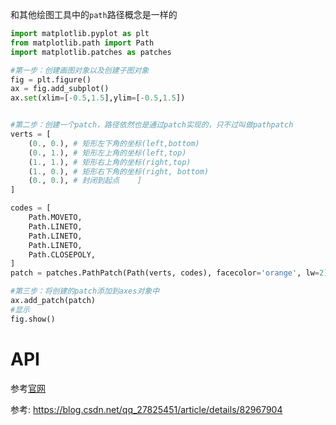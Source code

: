 和其他绘图工具中的`path`路径概念是一样的


```python
import matplotlib.pyplot as plt
from matplotlib.path import Path
import matplotlib.patches as patches

#第一步：创建画图对象以及创建子图对象
fig = plt.figure()
ax = fig.add_subplot()
ax.set(xlim=[-0.5,1.5],ylim=[-0.5,1.5])


#第二步：创建一个patch，路径依然也是通过patch实现的，只不过叫做pathpatch
verts = [
    (0., 0.), # 矩形左下角的坐标(left,bottom)
    (0., 1.), # 矩形左上角的坐标(left,top)
    (1., 1.), # 矩形右上角的坐标(right,top)
    (1., 0.), # 矩形右下角的坐标(right, bottom)
    (0., 0.), # 封闭到起点    ]
]

codes = [
    Path.MOVETO,
    Path.LINETO,
    Path.LINETO,
    Path.LINETO,
    Path.CLOSEPOLY,
]
patch = patches.PathPatch(Path(verts, codes), facecolor='orange', lw=2)

#第三步：将创建的patch添加到axes对象中
ax.add_patch(patch)
#显示
fig.show()
```

# API
参考[官网](https://matplotlib.org/stable/api/path_api.html)

参考:
https://blog.csdn.net/qq_27825451/article/details/82967904